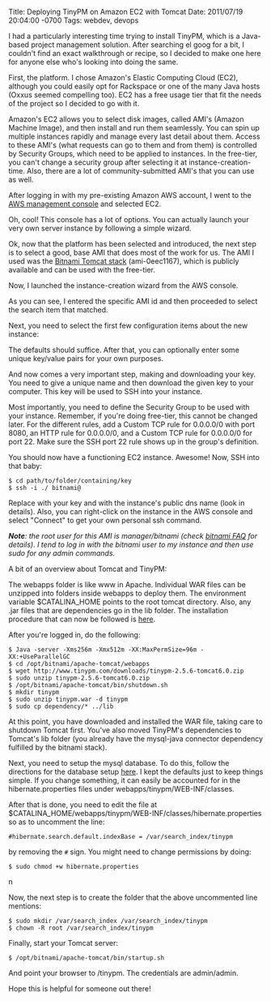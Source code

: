 Title: Deploying TinyPM on Amazon EC2 with Tomcat
Date: 2011/07/19 20:04:00 -0700
Tags: webdev, devops


I had a particularly interesting time trying to install TinyPM, which
is a Java-based project management solution. After searching el goog
for a bit, I couldn't find an exact walkthrough or recipe, so I
decided to make one here for anyone else who's looking into doing the
same.

First, the platform. I chose Amazon's Elastic Computing Cloud (EC2),
although you could easily opt for Rackspace or one of the many Java
hosts (Oxxus seemed compelling too). EC2 has a free usage tier that
fit the needs of the project so I decided to go with it.

Amazon's EC2 allows you to select disk images, called AMI's (Amazon
Machine Image), and then install and run them seamlessly. You can spin
up multiple instances rapidly and manage every last detail about them.
Access to these AMI's (what requests can go to them and from them) is
controlled by Security Groups, which need to be applied to instances.
In the free-tier, you can't change a security group after selecting it
at instance-creation-time. Also, there are a lot of
community-submitted AMI's that you can use as well.

After logging in with my pre-existing Amazon AWS account, I went to
the [AWS management console][1] and selected EC2.

Oh, cool! This console has a lot of options. You can actually launch
your very own server instance by following a simple wizard.

Ok, now that the platform has been selected and introduced, the next
step is to select a good, base AMI that does most of the work for us.
The AMI I used was the [Bitnami Tomcat stack][2] (ami-0eec1167), which
is publicly available and can be used with the free-tier.

Now, I launched the instance-creation wizard from the AWS console.

As you can see, I entered the specific AMI id and then proceeded to
select the search item that matched.

Next, you need to select the first few configuration items about the
new instance:


The defaults should suffice. After that, you can optionally enter some
unique key/value pairs for your own purposes.

And now comes a very important step, making and downloading your key.
You need to give a unique name and then download the given key to your
computer. This key will be used to SSH into your instance.

Most importantly, you need to define the Security Group to be used
with your instance. Remember, if you're doing free-tier, this cannot
be changed later. For the different rules, add a Custom TCP rule for
0.0.0.0/0 with port 8080, an HTTP rule for 0.0.0.0/0, and a Custom TCP
rule for 0.0.0.0/0 for port 22. Make sure the SSH port 22 rule shows
up in the group's definition.



You should now have a functioning EC2 instance. Awesome! Now, SSH into
that baby:


    $ cd path/to/folder/containing/key 
    $ ssh -i ./ bitnami@


Replace with your key and with the instance's public dns name (look in
details). Also, you can right-click on the instance in the AWS console
and select "Connect" to get your own personal ssh command.

_**Note**: the root user for this AMI is manager/bitnami (check
[bitnami FAQ][3] for details). I tend to log in with the bitnami user
to my instance and then use sudo for any admin commands._

A bit of an overview about Tomcat and TinyPM:

The webapps folder is like www in Apache. Individual WAR files can be
unzipped into folders inside webapps to deploy them. The environment
variable $CATALINA_HOME points to the root tomcat directory. Also, any
.jar files that are dependencies go in the lib folder. The
installation procedure that can now be followed is [here][4].

After you're logged in, do the following:


    $ Java -server -Xms256m -Xmx512m -XX:MaxPermSize=96m -XX:+UseParallelGC 
    $ cd /opt/bitnami/apache-tomcat/webapps 
    $ wget http://www.tinypm.com/downloads/tinypm-2.5.6-tomcat6.0.zip
    $ sudo unzip tinypm-2.5.6-tomcat6.0.zip 
    $ /opt/bitnami/apache-tomcat/bin/shutdown.sh 
    $ mkdir tinypm
    $ sudo unzip tinypm.war -d tinypm 
    $ sudo cp dependency/* ../lib


At this point, you have downloaded and installed the WAR file, taking
care to shutdown Tomcat first. You've also moved TinyPM's dependencies
to Tomcat's lib folder (you already have the mysql-java connector
dependency fulfilled by the bitnami stack).
  
 Next, you need to setup the mysql database. To do this, follow the
 directions for the database setup [here][4]. I kept the defaults just
 to keep things simple. If you change something, it can easily be
 accounted for in the hibernate.properties files under
 webapps/tinypm/WEB-INF/classes.

After that is done, you need to edit the file at
$CATALINA_HOME/webapps/tinypm/WEB-INF/classes/hibernate.properties so
as to uncomment the line:


    #hibernate.search.default.indexBase = /var/search_index/tinypm


by removing the `#` sign. You might need to change permissions by
doing:


    $ sudo chmod +w hibernate.properties
n

Now, the next step is to create the folder that the above uncommented
line mentions:


    $ sudo mkdir /var/search_index /var/search_index/tinypm
    $ chown -R root /var/search_index/tinypm


Finally, start your Tomcat server:


    $ /opt/bitnami/apache-tomcat/bin/startup.sh


And point your browser to /tinypm. The credentials are admin/admin.

Hope this is helpful for someone out there!


[1]: https://console.aws.amazon.com/

[2]: http://bitnami.org/stack/tomcatstack

[3]: http://bitnami.org/faq/cloud_amazon_ec2

[4]: http://documentation.tinypm.com/display/DOC/Tomcat+6.0.x+%28from+WAR+file%29
